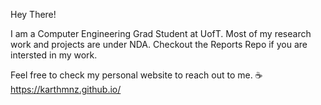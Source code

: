 Hey There!

I am a Computer Engineering Grad Student at UofT. Most of my research work and projects are under NDA. Checkout the Reports Repo if you are intersted in my work.  

Feel free to check my personal website to reach out to me. ☕ https://karthmnz.github.io/
